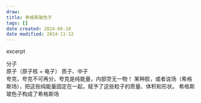 ```yaml
---
draw:
title: 希格斯玻色子
tags: []
date created: 2024-06-10
date modified: 2024-11-12
---
```


excerpt

<!-- more -->

分子  
原子（原子核 + 电子）
质子、中子  
夸克，夸克不可再分，夸克是纯能量，内部空无一物！
某种胶，或者说场（希格斯场），把这些纯能量固定在一起，赋予了这些粒子的质量、体积和形状。
希格斯玻色子构成了希格斯场
